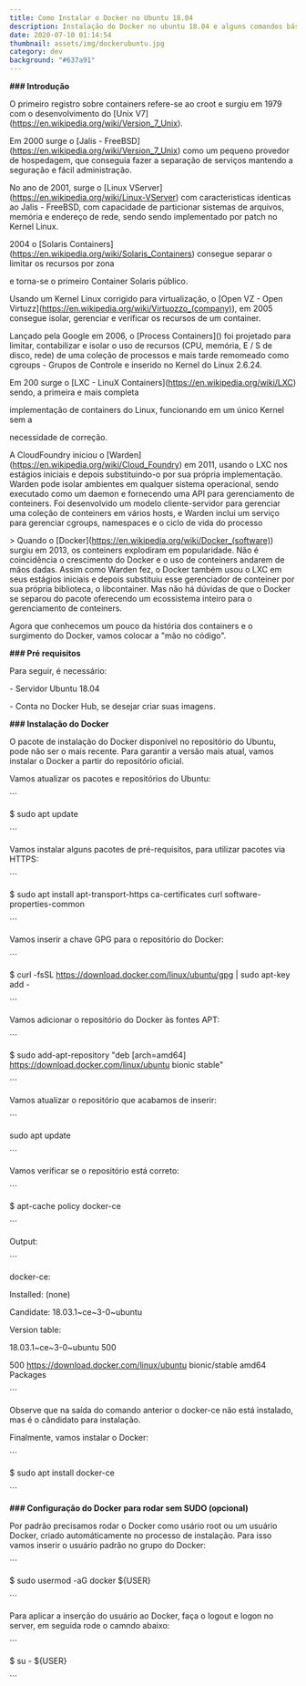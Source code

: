 ```yaml
---
title: Como Instalar o Docker no Ubuntu 18.04
description: Instalação do Docker no ubuntu 18.04 e alguns comandos básicos
date: 2020-07-10 01:14:54
thumbnail: assets/img/dockerubuntu.jpg
category: dev
background: "#637a91"
---
```

**\### Introdução**



O primeiro registro sobre containers refere-se ao croot e surgiu em 1979 com o desenvolvimento do \[Unix V7](https://en.wikipedia.org/wiki/Version_7_Unix).



Em 2000 surge o \[Jalis - FreeBSD](https://en.wikipedia.org/wiki/Version_7_Unix) como um pequeno provedor de hospedagem, que conseguia fazer a separação de serviços mantendo a seguração e fácil administração.



No ano de 2001, surge o \[Linux VServer](https://en.wikipedia.org/wiki/Linux-VServer) com caracteristicas identicas ao Jalis - FreeBSD, com capacidade de particionar sistemas de arquivos, memória e endereço de rede, sendo sendo implementado por patch no Kernel Linux.



2004 o \[Solaris Containers](https://en.wikipedia.org/wiki/Solaris_Containers) consegue separar o limitar os recursos por zona

e torna-se o primeiro Container Solaris público.



Usando um Kernel Linux corrigido para virtualização, o \[Open VZ - Open Virtuzz](https://en.wikipedia.org/wiki/Virtuozzo_(company)), em 2005 consegue isolar, gerenciar e verificar os recursos de um container.



Lançado pela Google em 2006, o \[Process Containers]() foi projetado para limitar, contabilizar e isolar o uso de recursos (CPU, memória, E / S de disco, rede) de uma coleção de processos e mais tarde remomeado como cgroups - Grupos de Controle e inserido no Kernel do Linux 2.6.24.



Em 200 surge o \[LXC - LinuX Containers](https://en.wikipedia.org/wiki/LXC) sendo, a primeira e mais completa

implementação de containers do Linux, funcionando em um único Kernel sem a

necessidade de correção.



A CloudFoundry iniciou o \[Warden](https://en.wikipedia.org/wiki/Cloud_Foundry) em 2011, usando o LXC nos estágios iniciais e depois substituindo-o por sua própria implementação. Warden pode isolar ambientes em qualquer sistema operacional, sendo executado como um daemon e fornecendo uma API para gerenciamento de conteiners. Foi desenvolvido um modelo cliente-servidor para gerenciar uma coleção de conteiners em vários hosts, e Warden inclui um serviço para gerenciar cgroups, namespaces e o ciclo de vida do processo



\> Quando o \[Docker](https://en.wikipedia.org/wiki/Docker_(software)) surgiu em 2013, os conteiners explodiram em popularidade. Não é coincidência o crescimento do Docker e o uso de conteiners andarem de mãos dadas. Assim como Warden fez, o Docker também usou o LXC em seus estágios iniciais e depois substituiu esse gerenciador de conteiner por sua própria biblioteca, o libcontainer. Mas não há dúvidas de que o Docker se separou do pacote oferecendo um ecossistema inteiro para o gerenciamento de conteiners.



Agora que conhecemos um pouco da história dos containers e o surgimento do Docker, vamos colocar a "mão no código".



**\### Pré requisitos**



Para seguir, é necessário:

\- Servidor Ubuntu 18.04

\- Conta no Docker Hub, se desejar criar suas imagens.



**\### Instalação do Docker**



O pacote de instalação do Docker disponível no repositório do Ubuntu, pode não ser o mais recente. Para garantir a versão mais atual, vamos instalar o Docker a partir do repositório oficial.



Vamos atualizar os pacotes e repositórios do Ubuntu:

\`\``

$ sudo apt update

\`\``

Vamos instalar alguns pacotes de pré-requisitos, para utilizar pacotes via HTTPS:

\`\``

$ sudo apt install apt-transport-https ca-certificates curl software-properties-common

\`\``

Vamos inserir a chave GPG para o repositório do Docker:

\`\``

$ curl -fsSL https://download.docker.com/linux/ubuntu/gpg | sudo apt-key add -

\`\``

Vamos adicionar o repositório do Docker às fontes APT:

\`\``

$ sudo add-apt-repository "deb \[arch=amd64] https://download.docker.com/linux/ubuntu bionic stable"

\`\``

Vamos atualizar o repositório que acabamos de inserir:

\`\``

sudo apt update

\`\``

Vamos verificar se o repositório está correto:

\`\``

$ apt-cache policy docker-ce

\`\``

Output:

\`\``

docker-ce:

Installed: (none)

Candidate: 18.03.1\~ce\~3-0~ubuntu

Version table:

18.03.1\~ce\~3-0~ubuntu 500

500 https://download.docker.com/linux/ubuntu bionic/stable amd64 Packages

\`\``

Observe que na saída do comando anterior o docker-ce não está instalado, mas é o cândidato para instalação.



Finalmente, vamos instalar o Docker:

\`\``

$ sudo apt install docker-ce

\`\``



**\### Configuração do Docker para rodar sem SUDO (opcional)**



Por padrão precisamos rodar o Docker como usário root ou um usuário Docker, criado automáticamente no processo de instalação. Para isso vamos inserir o usuário padrão no grupo do Docker:

\`\``

$ sudo usermod -aG docker ${USER}

\`\``

Para aplicar a inserção do usuário ao Docker, faça o logout e logon no server, em seguida rode o camndo abaixo:

\`\``

$ su - ${USER}

\`\``